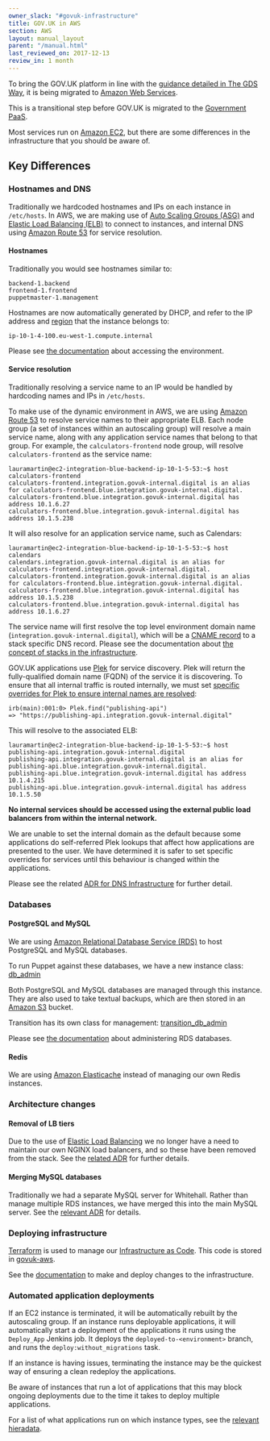 ```yaml
---
owner_slack: "#govuk-infrastructure"
title: GOV.UK in AWS
section: AWS
layout: manual_layout
parent: "/manual.html"
last_reviewed_on: 2017-12-13
review_in: 1 month
---
```


To bring the GOV.UK platform in line with the [guidance detailed in The GDS Way](https://gds-way.cloudapps.digital/standards/hosting.html#tools),
it is being migrated to [Amazon Web Services](https://aws.amazon.com/).

This is a transitional step before GOV.UK is migrated to the [Government PaaS](https://www.cloud.service.gov.uk/).

Most services run on [Amazon EC2](https://aws.amazon.com/ec2/), but there are some differences in the infrastructure that you should be aware of.

## Key Differences

### Hostnames and DNS

Traditionally we hardcoded hostnames and IPs on each instance in `/etc/hosts`. In AWS, we are making use of [Auto Scaling Groups (ASG)](http://docs.aws.amazon.com/autoscaling/latest/userguide/AutoScalingGroup.html) and [Elastic Load Balancing (ELB)](https://aws.amazon.com/elasticloadbalancing/) to connect to instances, and internal DNS using [Amazon Route 53](https://aws.amazon.com/route53/) for service resolution.

#### Hostnames

Traditionally you would see hostnames similar to:

```
backend-1.backend
frontend-1.frontend
puppetmaster-1.management
```

Hostnames are now automatically generated by DHCP, and refer to the IP address and [region](http://docs.aws.amazon.com/AmazonRDS/latest/UserGuide/Concepts.RegionsAndAvailabilityZones.html) that the instance belongs to:

```
ip-10-1-4-100.eu-west-1.compute.internal
```

Please see [the documentation](howto-ssh-to-machines-in-aws.html) about accessing the environment.

#### Service resolution

Traditionally resolving a service name to an IP would be handled by hardcoding names and IPs in `/etc/hosts`.

To make use of the dynamic environment in AWS, we are using [Amazon Route 53](https://aws.amazon.com/route53/) to resolve service names to their appropriate ELB. Each node group (a set of instances within an autoscaling group) will resolve a main service name, along with any application service names that belong to that group. For example, the `calculators-frontend` node group, will resolve `calculators-frontend` as the service name:

```
lauramartin@ec2-integration-blue-backend-ip-10-1-5-53:~$ host calculators-frontend
calculators-frontend.integration.govuk-internal.digital is an alias for calculators-frontend.blue.integration.govuk-internal.digital.
calculators-frontend.blue.integration.govuk-internal.digital has address 10.1.6.27
calculators-frontend.blue.integration.govuk-internal.digital has address 10.1.5.238
```

It will also resolve for an application service name, such as Calendars:

```
lauramartin@ec2-integration-blue-backend-ip-10-1-5-53:~$ host calendars
calendars.integration.govuk-internal.digital is an alias for calculators-frontend.integration.govuk-internal.digital.
calculators-frontend.integration.govuk-internal.digital is an alias for calculators-frontend.blue.integration.govuk-internal.digital.
calculators-frontend.blue.integration.govuk-internal.digital has address 10.1.5.238
calculators-frontend.blue.integration.govuk-internal.digital has address 10.1.6.27
```

The service name will first resolve the top level environment domain name (`integration.govuk-internal.digital`), which will be a [CNAME record](https://en.wikipedia.org/wiki/CNAME_record) to a stack specific DNS record. Please see the documentation about [the concept of stacks in the infrastructure]().

GOV.UK applications use [Plek](https://github.com/alphagov/plek) for service discovery. Plek will return the fully-qualified domain name (FQDN) of the service it is discovering. To ensure that all internal traffic is routed internally, we must set [specific overrides for Plek to ensure internal names are resolved](https://github.com/alphagov/govuk-puppet/blob/6d19af8a266eaa1680a6a3b54f9b4fc7af943c20/modules/govuk/manifests/deploy/config.pp#L103-L117):

```
irb(main):001:0> Plek.find("publishing-api")
=> "https://publishing-api.integration.govuk-internal.digital"
```

This will resolve to the associated ELB:

```
lauramartin@ec2-integration-blue-backend-ip-10-1-5-53:~$ host publishing-api.integration.govuk-internal.digital
publishing-api.integration.govuk-internal.digital is an alias for publishing-api.blue.integration.govuk-internal.digital.
publishing-api.blue.integration.govuk-internal.digital has address 10.1.4.215
publishing-api.blue.integration.govuk-internal.digital has address 10.1.5.50
```

**No internal services should be accessed using the external public load balancers from within the internal network.**

We are unable to set the internal domain as the default because some applications do self-referred Plek lookups that affect how applications
are presented to the user. We have determined it is safer to set specific overrides for services until this behaviour is changed within
the applications.

Please see the related [ADR for DNS Infrastructure](https://github.com/alphagov/govuk-aws/blob/master/doc/architecture/decisions/0015-dns-infrastructure.md) for further detail.

### Databases

#### PostgreSQL and MySQL

We are using [Amazon Relational Database Service (RDS)](https://aws.amazon.com/rds/) to host PostgreSQL and MySQL databases.

To run Puppet against these databases, we have a new instance class: [db_admin](https://github.com/alphagov/govuk-puppet/blob/master/modules/govuk/manifests/node/s_db_admin.pp)

Both PostgreSQL and MySQL databases are managed through this instance. They are also used to take textual backups, which are then stored in an [Amazon S3](https://aws.amazon.com/s3/) bucket.

Transition has its own class for management: [transition_db_admin](https://github.com/alphagov/govuk-puppet/blob/master/modules/govuk/manifests/node/s_transition_db_admin.pp)

Please see [the documentation]() about administering RDS databases.

#### Redis

We are using [Amazon Elasticache](https://aws.amazon.com/elasticache/) instead of managing our own Redis
instances.

### Architecture changes

#### Removal of LB tiers

Due to the use of [Elastic Load Balancing](https://aws.amazon.com/elasticloadbalancing/) we no longer have a need to maintain
our own NGINX load balancers, and so these have been removed from the stack. See the [related ADR](https://github.com/alphagov/govuk-aws/blob/master/doc/architecture/decisions/0026-remove-load-balancer-tier.md) for further details.

#### Merging MySQL databases

Traditionally we had a separate MySQL server for Whitehall. Rather than manage multiple RDS instances,
we have merged this into the main MySQL server. See the [relevant ADR](https://github.com/alphagov/govuk-aws/blob/master/doc/architecture/decisions/0019-centralise-mysql-databases.md) for details.

### Deploying infrastructure

[Terraform](https://terraform.io) is used to manage our [Infrastructure as Code](https://en.wikipedia.org/wiki/Infrastructure_as_Code). This code is stored
in [govuk-aws](https://github.com/alphagov/govuk-aws).

See the [documentation]() to make and deploy changes to the infrastructure.

### Automated application deployments

If an EC2 instance is terminated, it will be automatically rebuilt by the autoscaling group. If an instance runs deployable applications,
it will automatically start a deployment of the applications it runs using the `Deploy_App` Jenkins job. It deploys the `deployed-to-<environment>` branch,
and runs the `deploy:without_migrations` task.

If an instance is having issues, terminating the instance may be the quickest way of ensuring a clean redeploy the applications.

Be aware of instances that run a lot of applications that this may block ongoing deployments due to the time it takes to deploy multiple
applications.

For a list of what applications run on which instance types, see the [relevant hieradata](https://github.com/alphagov/govuk-puppet/blob/d4c536868918519e7b78b1ba1dcd7002a6d7cdc5/hieradata_aws/common.yaml#L12-L116).
